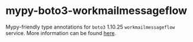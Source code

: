 # mypy-boto3-workmailmessageflow

Mypy-friendly type annotations for `boto3` 1.10.25 `workmailmessageflow` service.
More information can be found [here](https://github.com/vemel/mypy_boto3).